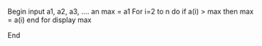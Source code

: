 Begin
    input a1, a2, a3, .... an
    max = a1
    For i=2 to n do
        if a(i) > max then max = a(i)
    end for
    display max

End
